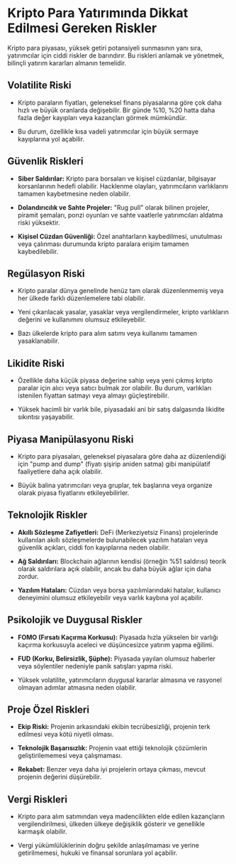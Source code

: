 # Kripto Para Yatırımında Dikkat Edilmesi Gereken Riskler

Kripto para piyasası, yüksek getiri potansiyeli sunmasının yanı sıra, yatırımcılar için ciddi riskler de barındırır. Bu riskleri anlamak ve yönetmek, bilinçli yatırım kararları almanın temelidir.

## Volatilite Riski

*   Kripto paraların fiyatları, geleneksel finans piyasalarına göre çok daha hızlı ve büyük oranlarda değişebilir. Bir günde %10, %20 hatta daha fazla değer kayıpları veya kazançları görmek mümkündür.

*   Bu durum, özellikle kısa vadeli yatırımcılar için büyük sermaye kayıplarına yol açabilir.

## Güvenlik Riskleri

*   **Siber Saldırılar:** Kripto para borsaları ve kişisel cüzdanlar, bilgisayar korsanlarının hedefi olabilir. Hacklenme olayları, yatırımcıların varlıklarını tamamen kaybetmesine neden olabilir.

*   **Dolandırıcılık ve Sahte Projeler:** "Rug pull" olarak bilinen projeler, piramit şemaları, ponzi oyunları ve sahte vaatlerle yatırımcıları aldatma riski yüksektir.

*   **Kişisel Cüzdan Güvenliği:** Özel anahtarların kaybedilmesi, unutulması veya çalınması durumunda kripto paralara erişim tamamen kaybedilebilir.

## Regülasyon Riski

*   Kripto paralar dünya genelinde henüz tam olarak düzenlenmemiş veya her ülkede farklı düzenlemelere tabi olabilir.

*   Yeni çıkarılacak yasalar, yasaklar veya vergilendirmeler, kripto varlıkların değerini ve kullanımını olumsuz etkileyebilir.

*   Bazı ülkelerde kripto para alım satımı veya kullanımı tamamen yasaklanabilir.

## Likidite Riski

*   Özellikle daha küçük piyasa değerine sahip veya yeni çıkmış kripto paralar için alıcı veya satıcı bulmak zor olabilir. Bu durum, varlıkları istenilen fiyattan satmayı veya almayı güçleştirebilir.

*   Yüksek hacimli bir varlık bile, piyasadaki ani bir satış dalgasında likidite sıkıntısı yaşayabilir.

## Piyasa Manipülasyonu Riski

*   Kripto para piyasaları, geleneksel piyasalara göre daha az düzenlendiği için "pump and dump" (fiyatı şişirip aniden satma) gibi manipülatif faaliyetlere daha açık olabilir.

*   Büyük balina yatırımcıları veya gruplar, tek başlarına veya organize olarak piyasa fiyatlarını etkileyebilirler.

## Teknolojik Riskler

*   **Akıllı Sözleşme Zafiyetleri:** DeFi (Merkeziyetsiz Finans) projelerinde kullanılan akıllı sözleşmelerde bulunabilecek yazılım hataları veya güvenlik açıkları, ciddi fon kayıplarına neden olabilir.

*   **Ağ Saldırıları:** Blockchain ağlarının kendisi (örneğin %51 saldırısı) teorik olarak saldırılara açık olabilir, ancak bu daha büyük ağlar için daha zordur.

*   **Yazılım Hataları:** Cüzdan veya borsa yazılımlarındaki hatalar, kullanıcı deneyimini olumsuz etkileyebilir veya varlık kaybına yol açabilir.

## Psikolojik ve Duygusal Riskler

*   **FOMO (Fırsatı Kaçırma Korkusu):** Piyasada hızla yükselen bir varlığı kaçırma korkusuyla aceleci ve düşüncesizce yatırım yapma eğilimi.

*   **FUD (Korku, Belirsizlik, Şüphe):** Piyasada yayılan olumsuz haberler veya söylentiler nedeniyle panik satışları yapma riski.

*   Yüksek volatilite, yatırımcıların duygusal kararlar almasına ve rasyonel olmayan adımlar atmasına neden olabilir.

## Proje Özel Riskleri

*   **Ekip Riski:** Projenin arkasındaki ekibin tecrübesizliği, projenin terk edilmesi veya kötü niyetli olması.

*   **Teknolojik Başarısızlık:** Projenin vaat ettiği teknolojik çözümlerin geliştirilememesi veya çalışmaması.

*   **Rekabet:** Benzer veya daha iyi projelerin ortaya çıkması, mevcut projenin değerini düşürebilir.

## Vergi Riskleri

*   Kripto para alım satımından veya madencilikten elde edilen kazançların vergilendirilmesi, ülkeden ülkeye değişiklik gösterir ve genellikle karmaşık olabilir.

*   Vergi yükümlülüklerinin doğru şekilde anlaşılmaması ve yerine getirilmemesi, hukuki ve finansal sorunlara yol açabilir.